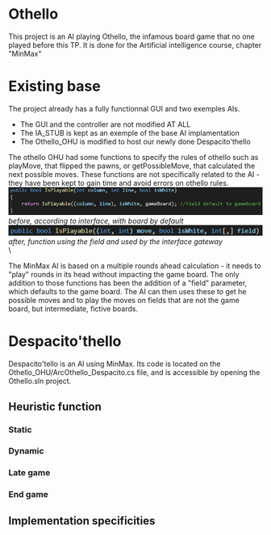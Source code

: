 # Othello
This project is an AI playing Othello, the infamous board game that no one played before this TP. It is done for the Artificial intelligence course, chapter "MinMax"

# Existing base
The project already has a fully functionnal GUI and two exemples AIs.
* The GUI and the controller are not modified AT ALL
* The IA_STUB is kept as an exemple of the base AI implamentation
* The Othello_OHU is modified to host our newly done Despacito'thello

The othello OHU had some functions to specify the rules of othello such as playMove, that flipped the pawns, or getPossibleMove, that calculated the next possible moves. These functions are not specifically related to the AI - they have been kept to gain time and avoid errors on othello rules.\
![iplayable](./img/isplayable_default.png)\
_before, according to interface, with board by default_\
![iplayable](./img/isplayable_field.png)\
_after, function using the field and used by the interface gateway_\
\

The MinMax AI is based on a multiple rounds ahead calculation - it needs to "play" rounds in its head without impacting the game board. The only addition to those functions has been the addition of a "field" parameter, which defaults to the game board. The AI can then uses these to get he possible moves and to play the moves on fields that are not the game board, but intermediate, fictive boards.


# Despacito'thello
Despacito'tello is an AI using MinMax. Its code is located on the Othello_OHU/ArcOthello_Despacito.cs file, and is accessible by opening the Othello.sln project.

## Heuristic function
### Static
### Dynamic
### Late game
### End game

## Implementation specificities